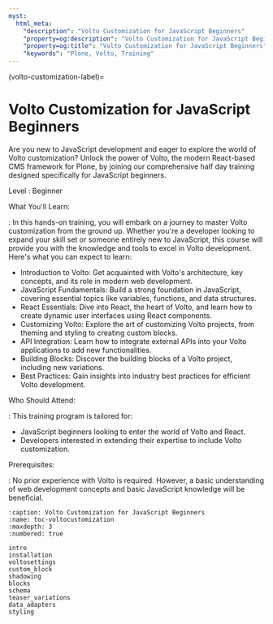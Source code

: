 ```yaml
---
myst:
  html_meta:
    "description": "Volto Customization for JavaScript Beginners"
    "property=og:description": "Volto Customization for JavaScript Beginners"
    "property=og:title": "Volto Customization for JavaScript Beginners"
    "keywords": "Plone, Volto, Training"
---
```


(volto-customization-label)=

# Volto Customization for JavaScript Beginners

Are you new to JavaScript development and eager to explore the world of Volto customization? Unlock the power of Volto, the modern React-based CMS framework for Plone, by joining our comprehensive half day training designed specifically for JavaScript beginners.

Level
: Beginner

What You'll Learn:

: In this hands-on training, you will embark on a journey to master Volto customization from the ground up. Whether you're a developer looking to expand your skill set or someone entirely new to JavaScript, this course will provide you with the knowledge and tools to excel in Volto development. Here's what you can expect to learn:

- Introduction to Volto: Get acquainted with Volto's architecture, key concepts, and its role in modern web development.
- JavaScript Fundamentals: Build a strong foundation in JavaScript, covering essential topics like variables, functions, and data structures.
- React Essentials: Dive into React, the heart of Volto, and learn how to create dynamic user interfaces using React components.
- Customizing Volto: Explore the art of customizing Volto projects, from theming and styling to creating custom blocks.
- API Integration: Learn how to integrate external APIs into your Volto applications to add new functionalities.
- Building Blocks: Discover the building blocks of a Volto project, including new variations.
- Best Practices: Gain insights into industry best practices for efficient Volto development.

Who Should Attend:

: This training program is tailored for:

- JavaScript beginners looking to enter the world of Volto and React.
- Developers interested in extending their expertise to include Volto customization.

Prerequisites:

: No prior experience with Volto is required. However, a basic understanding of web development concepts and basic JavaScript knowledge will be beneficial.

```{toctree}
:caption: Volto Customization for JavaScript Beginners
:name: toc-voltocustomization
:maxdepth: 3
:numbered: true

intro
installation
voltosettings
custom_block
shadowing
blocks
schema
teaser_variations
data_adapters
styling

```

<!-- https://github.com/collective/volto-teaser-tutorial -->
